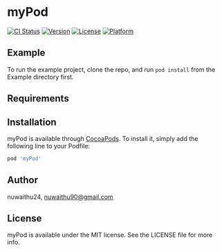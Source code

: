 # myPod

[![CI Status](https://img.shields.io/travis/nuwaithu24/myPod.svg?style=flat)](https://travis-ci.org/nuwaithu24/myPod)
[![Version](https://img.shields.io/cocoapods/v/myPod.svg?style=flat)](https://cocoapods.org/pods/myPod)
[![License](https://img.shields.io/cocoapods/l/myPod.svg?style=flat)](https://cocoapods.org/pods/myPod)
[![Platform](https://img.shields.io/cocoapods/p/myPod.svg?style=flat)](https://cocoapods.org/pods/myPod)

## Example

To run the example project, clone the repo, and run `pod install` from the Example directory first.

## Requirements

## Installation

myPod is available through [CocoaPods](https://cocoapods.org). To install
it, simply add the following line to your Podfile:

```ruby
pod 'myPod'
```

## Author

nuwaithu24, nuwaithu90@gmail.com

## License

myPod is available under the MIT license. See the LICENSE file for more info.
